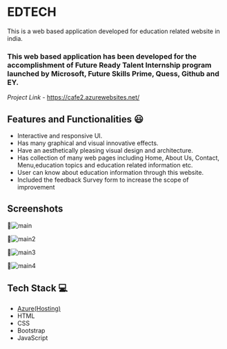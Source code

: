 # EDTECH

This is a web based application developed for education related website in india.

### This web based application has been developed for the accomplishment of Future Ready Talent Internship program launched by Microsoft, Future Skills Prime, Quess, Github and EY.


*Project Link* - https://cafe2.azurewebsites.net/


## Features and Functionalities 😃

- Interactive and responsive UI.
- Has many graphical and visual innovative effects.
- Have an aesthetically pleasing visual design and architecture.
- Has collection of many web pages including Home, About Us, Contact, Menu,education topics and education related information etc.
- User can know about education information through this website.
- Included the feedback Survey form to increase the scope of improvement 

## Screenshots

 📸![main](https://user-images.githubusercontent.com/113963116/194910378-0c6a3cc5-26df-4ebd-86f3-9ae219ebdf7e.png)


  
📸![main2](https://user-images.githubusercontent.com/113963116/194914317-5384dd87-ff53-42b4-bef9-8ba9575b1f75.png)



📸![main3](https://user-images.githubusercontent.com/113963116/194914373-83c56179-6780-4e7e-9aec-871300175e3e.png)



📸![main4](https://user-images.githubusercontent.com/113963116/194914428-f4b4858d-b865-47e3-b873-6531771752d1.png)




## Tech Stack 💻

- [Azure(Hosting)](https://azure.microsoft.com/en-in/features/azure-portal/)
- HTML
- CSS
- Bootstrap
- JavaScript
